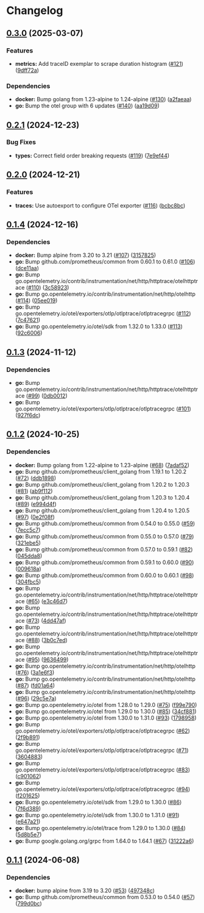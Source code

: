 # Changelog

## [0.3.0](https://github.com/hairyhenderson/sagemcom_fast_exporter/compare/v0.2.1...v0.3.0) (2025-03-07)


### Features

* **metrics:** Add traceID exemplar to scrape duration histogram ([#121](https://github.com/hairyhenderson/sagemcom_fast_exporter/issues/121)) ([9dff72a](https://github.com/hairyhenderson/sagemcom_fast_exporter/commit/9dff72affc05a789a8bdf7766837f2a91af73e1f))


### Dependencies

* **docker:** Bump golang from 1.23-alpine to 1.24-alpine ([#130](https://github.com/hairyhenderson/sagemcom_fast_exporter/issues/130)) ([a2faeaa](https://github.com/hairyhenderson/sagemcom_fast_exporter/commit/a2faeaaa87697fd2bd3cce77319b8e82647d11f0))
* **go:** Bump the otel group with 6 updates ([#140](https://github.com/hairyhenderson/sagemcom_fast_exporter/issues/140)) ([aa19d09](https://github.com/hairyhenderson/sagemcom_fast_exporter/commit/aa19d09a05fd2941983ac551c9f7363436996283))

## [0.2.1](https://github.com/hairyhenderson/sagemcom_fast_exporter/compare/v0.2.0...v0.2.1) (2024-12-23)


### Bug Fixes

* **types:** Correct field order breaking requests ([#119](https://github.com/hairyhenderson/sagemcom_fast_exporter/issues/119)) ([7e9ef44](https://github.com/hairyhenderson/sagemcom_fast_exporter/commit/7e9ef4438e368e933d1731cd3af6a708f44e8cf3))

## [0.2.0](https://github.com/hairyhenderson/sagemcom_fast_exporter/compare/v0.1.4...v0.2.0) (2024-12-21)


### Features

* **traces:** Use autoexport to configure OTel exporter ([#116](https://github.com/hairyhenderson/sagemcom_fast_exporter/issues/116)) ([bcbc8bc](https://github.com/hairyhenderson/sagemcom_fast_exporter/commit/bcbc8bc19eec12679f7c5b8e0c035ab6ab2db719))

## [0.1.4](https://github.com/hairyhenderson/sagemcom_fast_exporter/compare/v0.1.3...v0.1.4) (2024-12-16)


### Dependencies

* **docker:** Bump alpine from 3.20 to 3.21 ([#107](https://github.com/hairyhenderson/sagemcom_fast_exporter/issues/107)) ([3157825](https://github.com/hairyhenderson/sagemcom_fast_exporter/commit/3157825ff6f7159953d74412984331f5126ecf80))
* **go:** Bump github.com/prometheus/common from 0.60.1 to 0.61.0 ([#106](https://github.com/hairyhenderson/sagemcom_fast_exporter/issues/106)) ([dce11aa](https://github.com/hairyhenderson/sagemcom_fast_exporter/commit/dce11aaa82733f9288d30515a034b854b15ad0a2))
* **go:** Bump go.opentelemetry.io/contrib/instrumentation/net/http/httptrace/otelhttptrace ([#110](https://github.com/hairyhenderson/sagemcom_fast_exporter/issues/110)) ([3c58923](https://github.com/hairyhenderson/sagemcom_fast_exporter/commit/3c589235ebd967e9480c5faa1f710b11a1a2cd7d))
* **go:** Bump go.opentelemetry.io/contrib/instrumentation/net/http/otelhttp ([#114](https://github.com/hairyhenderson/sagemcom_fast_exporter/issues/114)) ([05ee019](https://github.com/hairyhenderson/sagemcom_fast_exporter/commit/05ee019dad7620379f68c21113ab8693cdaa2d8d))
* **go:** Bump go.opentelemetry.io/otel/exporters/otlp/otlptrace/otlptracegrpc ([#112](https://github.com/hairyhenderson/sagemcom_fast_exporter/issues/112)) ([7c47621](https://github.com/hairyhenderson/sagemcom_fast_exporter/commit/7c47621b4aaf959474cdf669b9e934bbc7696cf8))
* **go:** Bump go.opentelemetry.io/otel/sdk from 1.32.0 to 1.33.0 ([#113](https://github.com/hairyhenderson/sagemcom_fast_exporter/issues/113)) ([92c6006](https://github.com/hairyhenderson/sagemcom_fast_exporter/commit/92c6006b33372594fa54373fec4e9a2a44cd9773))

## [0.1.3](https://github.com/hairyhenderson/sagemcom_fast_exporter/compare/v0.1.2...v0.1.3) (2024-11-12)


### Dependencies

* **go:** Bump go.opentelemetry.io/contrib/instrumentation/net/http/httptrace/otelhttptrace ([#99](https://github.com/hairyhenderson/sagemcom_fast_exporter/issues/99)) ([0db0012](https://github.com/hairyhenderson/sagemcom_fast_exporter/commit/0db0012c37fdcdf1cd3340e82e3502500f23d7ef))
* **go:** Bump go.opentelemetry.io/otel/exporters/otlp/otlptrace/otlptracegrpc ([#101](https://github.com/hairyhenderson/sagemcom_fast_exporter/issues/101)) ([927f6dc](https://github.com/hairyhenderson/sagemcom_fast_exporter/commit/927f6dcf7bd9f678db7650b1e10dfdba6c59d850))

## [0.1.2](https://github.com/hairyhenderson/sagemcom_fast_exporter/compare/v0.1.1...v0.1.2) (2024-10-25)


### Dependencies

* **docker:** Bump golang from 1.22-alpine to 1.23-alpine ([#68](https://github.com/hairyhenderson/sagemcom_fast_exporter/issues/68)) ([7adaf52](https://github.com/hairyhenderson/sagemcom_fast_exporter/commit/7adaf529b2a76e60fa9889e081518cc669c0df1a))
* **go:** Bump github.com/prometheus/client_golang from 1.19.1 to 1.20.2 ([#72](https://github.com/hairyhenderson/sagemcom_fast_exporter/issues/72)) ([ddb1898](https://github.com/hairyhenderson/sagemcom_fast_exporter/commit/ddb18988bd2b3c5299c4a19506d2504748d9c427))
* **go:** Bump github.com/prometheus/client_golang from 1.20.2 to 1.20.3 ([#81](https://github.com/hairyhenderson/sagemcom_fast_exporter/issues/81)) ([ab9f112](https://github.com/hairyhenderson/sagemcom_fast_exporter/commit/ab9f112eb638229076887ad655069321e37aae49))
* **go:** Bump github.com/prometheus/client_golang from 1.20.3 to 1.20.4 ([#89](https://github.com/hairyhenderson/sagemcom_fast_exporter/issues/89)) ([e994d4f](https://github.com/hairyhenderson/sagemcom_fast_exporter/commit/e994d4fc2f0d387b636e0bf79949927f15a09d61))
* **go:** Bump github.com/prometheus/client_golang from 1.20.4 to 1.20.5 ([#97](https://github.com/hairyhenderson/sagemcom_fast_exporter/issues/97)) ([0e2f08f](https://github.com/hairyhenderson/sagemcom_fast_exporter/commit/0e2f08f9427c9982457f6cc21bdaf96295bc5f4c))
* **go:** Bump github.com/prometheus/common from 0.54.0 to 0.55.0 ([#59](https://github.com/hairyhenderson/sagemcom_fast_exporter/issues/59)) ([7ecc5c7](https://github.com/hairyhenderson/sagemcom_fast_exporter/commit/7ecc5c7e88523ca02570a6da76627c5eebd04d1a))
* **go:** Bump github.com/prometheus/common from 0.55.0 to 0.57.0 ([#79](https://github.com/hairyhenderson/sagemcom_fast_exporter/issues/79)) ([321ebe5](https://github.com/hairyhenderson/sagemcom_fast_exporter/commit/321ebe591be75e648d38947e40f8f2f46e4b6c69))
* **go:** Bump github.com/prometheus/common from 0.57.0 to 0.59.1 ([#82](https://github.com/hairyhenderson/sagemcom_fast_exporter/issues/82)) ([045dda8](https://github.com/hairyhenderson/sagemcom_fast_exporter/commit/045dda8bb9d44084b557b73fd60f383616cd9850))
* **go:** Bump github.com/prometheus/common from 0.59.1 to 0.60.0 ([#90](https://github.com/hairyhenderson/sagemcom_fast_exporter/issues/90)) ([009618a](https://github.com/hairyhenderson/sagemcom_fast_exporter/commit/009618a050db9e1eed8792980c44bd2122e347af))
* **go:** Bump github.com/prometheus/common from 0.60.0 to 0.60.1 ([#98](https://github.com/hairyhenderson/sagemcom_fast_exporter/issues/98)) ([304fbc5](https://github.com/hairyhenderson/sagemcom_fast_exporter/commit/304fbc5bea0902453aeafdaa64d65fe7a531f1c0))
* **go:** Bump go.opentelemetry.io/contrib/instrumentation/net/http/httptrace/otelhttptrace ([#65](https://github.com/hairyhenderson/sagemcom_fast_exporter/issues/65)) ([e3c46d7](https://github.com/hairyhenderson/sagemcom_fast_exporter/commit/e3c46d7c7a754f5c0a207fc297fcc7ae295a193f))
* **go:** Bump go.opentelemetry.io/contrib/instrumentation/net/http/httptrace/otelhttptrace ([#73](https://github.com/hairyhenderson/sagemcom_fast_exporter/issues/73)) ([4dd47af](https://github.com/hairyhenderson/sagemcom_fast_exporter/commit/4dd47afdf963f3714c0138bfb39352f5788d6b09))
* **go:** Bump go.opentelemetry.io/contrib/instrumentation/net/http/httptrace/otelhttptrace ([#88](https://github.com/hairyhenderson/sagemcom_fast_exporter/issues/88)) ([3b0c7ed](https://github.com/hairyhenderson/sagemcom_fast_exporter/commit/3b0c7edb9e8c8aa34b5fe2970226fe8bc9998d79))
* **go:** Bump go.opentelemetry.io/contrib/instrumentation/net/http/httptrace/otelhttptrace ([#95](https://github.com/hairyhenderson/sagemcom_fast_exporter/issues/95)) ([9636499](https://github.com/hairyhenderson/sagemcom_fast_exporter/commit/9636499e734efcdc949f05547fda1ab7d04cb1e9))
* **go:** Bump go.opentelemetry.io/contrib/instrumentation/net/http/otelhttp ([#76](https://github.com/hairyhenderson/sagemcom_fast_exporter/issues/76)) ([3a1e6f3](https://github.com/hairyhenderson/sagemcom_fast_exporter/commit/3a1e6f3b3cb777769ff40c5603dce865790ae417))
* **go:** Bump go.opentelemetry.io/contrib/instrumentation/net/http/otelhttp ([#87](https://github.com/hairyhenderson/sagemcom_fast_exporter/issues/87)) ([fd01a64](https://github.com/hairyhenderson/sagemcom_fast_exporter/commit/fd01a64451081b5485360c67554184a3a96b1534))
* **go:** Bump go.opentelemetry.io/contrib/instrumentation/net/http/otelhttp ([#96](https://github.com/hairyhenderson/sagemcom_fast_exporter/issues/96)) ([29c5e7a](https://github.com/hairyhenderson/sagemcom_fast_exporter/commit/29c5e7aa7d831921bb3a70ae9e513db1899bd7d0))
* **go:** Bump go.opentelemetry.io/otel from 1.28.0 to 1.29.0 ([#75](https://github.com/hairyhenderson/sagemcom_fast_exporter/issues/75)) ([f99e790](https://github.com/hairyhenderson/sagemcom_fast_exporter/commit/f99e7908ba969df060166df0abdbf4f9013d5b44))
* **go:** Bump go.opentelemetry.io/otel from 1.29.0 to 1.30.0 ([#85](https://github.com/hairyhenderson/sagemcom_fast_exporter/issues/85)) ([34cf881](https://github.com/hairyhenderson/sagemcom_fast_exporter/commit/34cf881ffe7d82a57eac0ec949dc9050a8c06e69))
* **go:** Bump go.opentelemetry.io/otel from 1.30.0 to 1.31.0 ([#93](https://github.com/hairyhenderson/sagemcom_fast_exporter/issues/93)) ([1798958](https://github.com/hairyhenderson/sagemcom_fast_exporter/commit/1798958eeda0a6d919984076e6ee205d0709cd26))
* **go:** Bump go.opentelemetry.io/otel/exporters/otlp/otlptrace/otlptracegrpc ([#62](https://github.com/hairyhenderson/sagemcom_fast_exporter/issues/62)) ([2f9b891](https://github.com/hairyhenderson/sagemcom_fast_exporter/commit/2f9b89100771f76e7c70d56da242e9860360ed0a))
* **go:** Bump go.opentelemetry.io/otel/exporters/otlp/otlptrace/otlptracegrpc ([#71](https://github.com/hairyhenderson/sagemcom_fast_exporter/issues/71)) ([3604883](https://github.com/hairyhenderson/sagemcom_fast_exporter/commit/36048833cc10f8c4f90c422886b2f0765c9a4390))
* **go:** Bump go.opentelemetry.io/otel/exporters/otlp/otlptrace/otlptracegrpc ([#83](https://github.com/hairyhenderson/sagemcom_fast_exporter/issues/83)) ([c901062](https://github.com/hairyhenderson/sagemcom_fast_exporter/commit/c901062b47c34c3a4fee173eb5c0745ded1377fa))
* **go:** Bump go.opentelemetry.io/otel/exporters/otlp/otlptrace/otlptracegrpc ([#94](https://github.com/hairyhenderson/sagemcom_fast_exporter/issues/94)) ([f201625](https://github.com/hairyhenderson/sagemcom_fast_exporter/commit/f2016259c3116e7154545cbf68293a0f420ccdac))
* **go:** Bump go.opentelemetry.io/otel/sdk from 1.29.0 to 1.30.0 ([#86](https://github.com/hairyhenderson/sagemcom_fast_exporter/issues/86)) ([7f6d389](https://github.com/hairyhenderson/sagemcom_fast_exporter/commit/7f6d389be36705e0219010c1b8357bd3d02e62c2))
* **go:** Bump go.opentelemetry.io/otel/sdk from 1.30.0 to 1.31.0 ([#91](https://github.com/hairyhenderson/sagemcom_fast_exporter/issues/91)) ([e647a21](https://github.com/hairyhenderson/sagemcom_fast_exporter/commit/e647a2141fa262c6dc985c5c2cd3b72ed3d9e199))
* **go:** Bump go.opentelemetry.io/otel/trace from 1.29.0 to 1.30.0 ([#84](https://github.com/hairyhenderson/sagemcom_fast_exporter/issues/84)) ([5d8b5e7](https://github.com/hairyhenderson/sagemcom_fast_exporter/commit/5d8b5e7062e53722ac05126758ed2ec9f162c779))
* **go:** Bump google.golang.org/grpc from 1.64.0 to 1.64.1 ([#67](https://github.com/hairyhenderson/sagemcom_fast_exporter/issues/67)) ([31222a6](https://github.com/hairyhenderson/sagemcom_fast_exporter/commit/31222a6b60ff5e6d10b6bef623964765f40cd788))

## [0.1.1](https://github.com/hairyhenderson/sagemcom_fast_exporter/compare/v0.1.0...v0.1.1) (2024-06-08)


### Dependencies

* **docker:** bump alpine from 3.19 to 3.20 ([#53](https://github.com/hairyhenderson/sagemcom_fast_exporter/issues/53)) ([497348c](https://github.com/hairyhenderson/sagemcom_fast_exporter/commit/497348c116b87c3030260b66314fbf19939c2565))
* **go:** Bump github.com/prometheus/common from 0.53.0 to 0.54.0 ([#57](https://github.com/hairyhenderson/sagemcom_fast_exporter/issues/57)) ([799d0bc](https://github.com/hairyhenderson/sagemcom_fast_exporter/commit/799d0bca1a5b6c00a9069330078c48973e672ebd))
